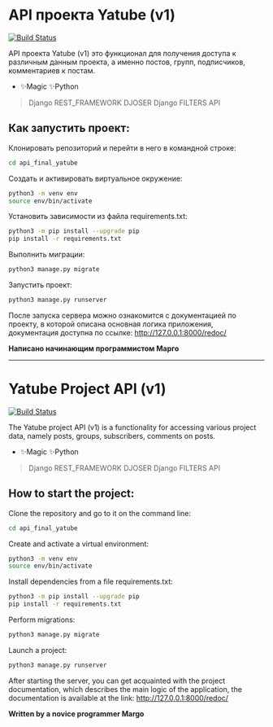 # API проекта Yatube (v1)
[![Build Status](https://travis-ci.org/joemccann/dillinger.svg?branch=master)](https://travis-ci.org/joemccann/dillinger)

API проекта Yatube (v1) это функционал для получения доступа к различным данным проекта, а именно постов, групп, подписчиков, комментариев к постам.

- ✨Magic ✨Python


> Django REST_FRAMEWORK
> DJOSER
> Django FILTERS
> API

## Как запустить проект:
Клонировать репозиторий и перейти в него в командной строке:
```sh
cd api_final_yatube
```
Cоздать и активировать виртуальное окружение:
```sh
python3 -m venv env
source env/bin/activate
```
Установить зависимости из файла requirements.txt:
```sh
python3 -m pip install --upgrade pip
pip install -r requirements.txt
```
Выполнить миграции: 
```sh
python3 manage.py migrate
```
Запустить проект: 
```sh
python3 manage.py runserver
```
После запуска сервера можно ознакомится с документацией по проекту, в которой описана основная логика приложения, документация доступна по ссылке:
http://127.0.0.1:8000/redoc/

**Написано начинающим программистом Марго**
_____________________________________________________________________

# Yatube Project API (v1)
[![Build Status](https://travis-ci.org/joemccann/dillinger.svg?branch=master)](https://travis-ci.org/joemccann/dillinger)

The Yatube project API (v1) is a functionality for accessing various project data, namely posts, groups, subscribers, comments on posts.

- ✨Magic ✨Python


> Django REST_FRAMEWORK
> DJOSER
> Django FILTERS
> API

## How to start the project:
Clone the repository and go to it on the command line:
```sh
cd api_final_yatube
```
Create and activate a virtual environment:
```sh
python3 -m venv env
source env/bin/activate
```
Install dependencies from a file requirements.txt:
```sh
python3 -m pip install --upgrade pip
pip install -r requirements.txt
```
Perform migrations:
```sh
python3 manage.py migrate
```
Launch a project:
```sh
python3 manage.py runserver
```
After starting the server, you can get acquainted with the project documentation, which describes the main logic of the application, the documentation is available at the link:
http://127.0.0.1:8000/redoc/

**Written by a novice programmer Margo**